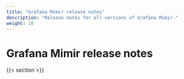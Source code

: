```yaml
---
title: "Grafana Mimir release notes"
description: "Release notes for all versions of Grafana Mimir."
weight: 10
---
```


# Grafana Mimir release notes

{{< section >}}
